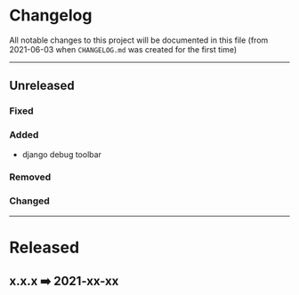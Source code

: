 # Changelog

All notable changes to this project will be documented in this file (from 2021-06-03 when `CHANGELOG.md` was created for the first time)

---

## Unreleased

### Fixed

### Added

- django debug toolbar

### Removed

### Changed

---

# Released

## x.x.x ➡️ 2021-xx-xx
